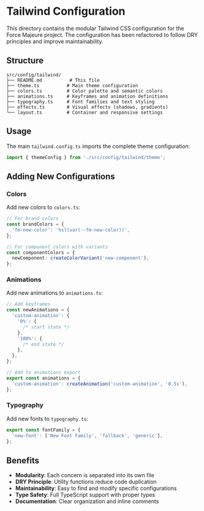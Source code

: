 # Tailwind Configuration

This directory contains the modular Tailwind CSS configuration for the Force Majeure project. The configuration has been refactored to follow DRY principles and improve maintainability.

## Structure

```
src/config/tailwind/
├── README.md          # This file
├── theme.ts          # Main theme configuration
├── colors.ts         # Color palette and semantic colors
├── animations.ts     # Keyframes and animation definitions
├── typography.ts     # Font families and text styling
├── effects.ts        # Visual effects (shadows, gradients)
└── layout.ts         # Container and responsive settings
```

## Usage

The main `tailwind.config.ts` imports the complete theme configuration:

```typescript
import { themeConfig } from './src/config/tailwind/theme';
```

## Adding New Configurations

### Colors

Add new colors to `colors.ts`:

```typescript
// For brand colors
const brandColors = {
  'fm-new-color': 'hsl(var(--fm-new-color))',
};

// For component colors with variants
const componentColors = {
  newComponent: createColorVariant('new-component'),
};
```

### Animations

Add new animations to `animations.ts`:

```typescript
// Add keyframes
const newAnimations = {
  'custom-animation': {
    '0%': {
      /* start state */
    },
    '100%': {
      /* end state */
    },
  },
};

// Add to animations export
export const animations = {
  'custom-animation': createAnimation('custom-animation', '0.5s'),
};
```

### Typography

Add new fonts to `typography.ts`:

```typescript
export const fontFamily = {
  'new-font': ['New Font Family', 'fallback', 'generic'],
};
```

## Benefits

- **Modularity**: Each concern is separated into its own file
- **DRY Principle**: Utility functions reduce code duplication
- **Maintainability**: Easy to find and modify specific configurations
- **Type Safety**: Full TypeScript support with proper types
- **Documentation**: Clear organization and inline comments
